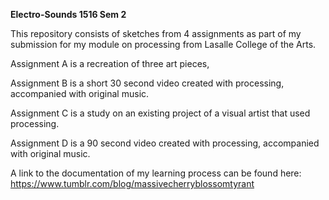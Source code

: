**Electro-Sounds 1516 Sem 2**

This repository consists of sketches from 4 assignments as part of my submission for my module on processing from Lasalle College of the Arts.

Assignment A is a recreation of three art pieces,

Assignment B is a short 30 second video created with processing, accompanied with original music.

Assignment C is a study on an existing project of a visual artist that used processing.

Assignment D is a 90 second video created with processing, accompanied with original music.

A link to the documentation of my learning process can be found here: https://www.tumblr.com/blog/massivecherryblossomtyrant
